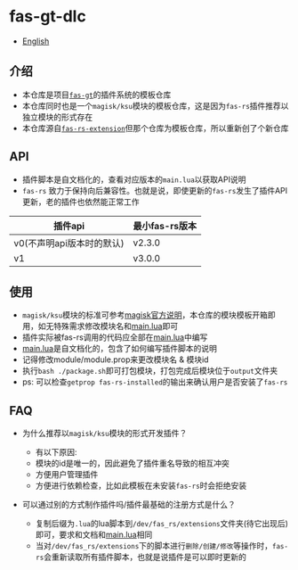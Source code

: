 # **fas-gt-dlc**

- [English](README_EN.md)


## **介绍**

- 本仓库是项目[`fas-gt`](https://github.com/yinwanxi/fas-gt)的插件系统的模板仓库
- 本仓库同时也是一个`magisk/ksu`模块的模板仓库，这是因为`fas-rs`插件推荐以独立模块的形式存在
- 本仓库源自[`fas-rs-extension`](https://github.com/shadow3aaa/fas-rs-extension-module-template)但那个仓库为模板仓库，所以重新创了个新仓库

## **API**

- 插件脚本是自文档化的，查看对应版本的`main.lua`以获取API说明
- `fas-rs` 致力于保持向后兼容性。也就是说，即使更新的`fas-rs`发生了插件API更新，老的插件也依然能正常工作

| 插件api | 最小fas-rs版本 |
| --- | --- |
| v0(不声明api版本时的默认) | v2.3.0 |
| v1 | v3.0.0 |

## **使用**

- `magisk/ksu`模块的标准可参考[magisk官方说明](https://magisk.readthedocs.io/en/latest/developers/guides.html)，本仓库的模块模板开箱即用，如无特殊需求修改模块名和[main.lua](main.lua)即可
- 插件实际被fas-rs调用的代码应全部在[main.lua](main.lua)中编写
- [main.lua](main.lua)是自文档化的，包含了如何编写插件脚本的说明
- 记得修改module/module.prop来更改模块名 & 模块id
- 执行```bash ./package.sh```即可打包模块，打包完成后模块位于`output`文件夹
- ps: 可以检查```getprop fas-rs-installed```的输出来确认用户是否安装了`fas-rs`

## **FAQ**

- 为什么推荐以`magisk/ksu`模块的形式开发插件？
  - 有以下原因:
  - 模块的id是唯一的，因此避免了插件重名导致的相互冲突
  - 方便用户管理插件
  - 方便进行依赖检查，比如此模板在未安装`fas-rs`时会拒绝安装

- 可以通过别的方式制作插件吗/插件最基础的注册方式是什么？
  - 复制后缀为`.lua`的lua脚本到`/dev/fas_rs/extensions`文件夹(待它出现后)即可，要求和文档和[main.lua](main.lua)相同
  - 当对`/dev/fas_rs/extensions`下的脚本进行`删除/创建/修改`等操作时，`fas-rs`会重新读取所有插件脚本，也就是说插件是可以即时更新的
